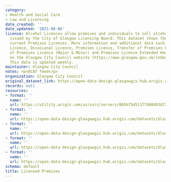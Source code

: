 ```yaml
---
category:
- Health and Social Care
- Law and Licensing
date_created: ''
date_updated: '2021-08-06'
license: Alcohol Licences allow premises and individuals to sell alcohol. They are
  issued by the City of Glasgow Licensing Board. This dataset shows the location of
  current Premises Licences. More information and additional data such as Personal
  Licence, Occasional Licence, Premises Licence, Transfer of Premises Licence, Variation
  of Premises Licence (Major & Minor) and Premises Licence Extended Hours can be found
  on the Glasgow City Council website (https://www.glasgow.gov.uk/index.aspx?articleid=17552).
  This data is updated weekly.
maintainer: Glasgow City Council
notes: <p>DCAT feed</p>
organization: Glasgow City Council
original_dataset_link: https://open-data-design-glasgowgis.hub.arcgis.com/maps/GlasgowGIS::licensed-premises
records: null
resources:
- format: ''
  name: ''
  url: https://utility.arcgis.com/usrsvcs/servers/0b5b75d511f7400483d7275881897215/rest/services/OPEN_DATA/Licensed_Premises/MapServer/0
- format: ''
  name: ''
  url: https://open-data-design-glasgowgis.hub.arcgis.com/datasets/GlasgowGIS::licensed-premises.geojson?outSR=%7B%22latestWkid%22%3A27700%2C%22wkid%22%3A27700%7D
- format: ''
  name: ''
  url: https://open-data-design-glasgowgis.hub.arcgis.com/datasets/GlasgowGIS::licensed-premises.csv?outSR=%7B%22latestWkid%22%3A27700%2C%22wkid%22%3A27700%7D
- format: ''
  name: ''
  url: https://open-data-design-glasgowgis.hub.arcgis.com/datasets/GlasgowGIS::licensed-premises.kml?outSR=%7B%22latestWkid%22%3A27700%2C%22wkid%22%3A27700%7D
- format: ''
  name: ''
  url: https://open-data-design-glasgowgis.hub.arcgis.com/datasets/GlasgowGIS::licensed-premises.zip?outSR=%7B%22latestWkid%22%3A27700%2C%22wkid%22%3A27700%7D
schema: default
title: Licensed Premises
---
```

